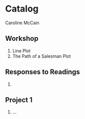 # Catalog 

Caroline McCain

## Workshop

1. Line Plot
2. The Path of a Salesman Plot

## Responses to Readings

1. 

## Project 1

1. ...
